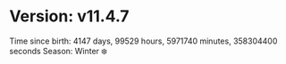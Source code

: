 # Version: v11.4.7
Time since birth: 4147 days, 99529 hours, 5971740 minutes, 358304400 seconds
Season: Winter ❄️
